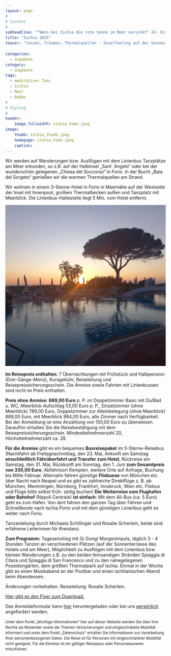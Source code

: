 ```yaml
---
layout: page
#
# Content
#
subheadline: "“Wenn bei Ischia die rote Sonne im Meer versinkt“ 24. bis 31.5. - In den Sommer hineintanzen mit Michaela Schillinger"
title: "Ischia 2025"
teaser: "Tanzen, Träumen, Thermalquellen - Inselfeeling auf der Sonneninsel Ischia. Im Golf von Neapel lockt sie uns mit ihrem milden, mediterranen Klima, den duftenden Zitronen- und Orangenhainen, mit heilsamen Thermalquellen und 330 Sonnentagen. Das Leben lädt zum Tanzen ein."

categories:
  - angebote
category:
  - angebote
tags:
  - meditativer Tanz
  - Ischia
  - Meer
  - Baden
#
# Styling
#
header:
    image_fullwidth: ischia_home.jpeg
image:
    thumb: ischia_thumb.jpeg
    homepage: ischia_home.jpeg
    caption:
---
```


Wir werden auf Wanderungen bzw. Ausflügen mit dem Linienbus Tanzplätze am Meer erkunden, so
z.B. auf der Halbinsel „Sant` Angelo“ oder bei der wunderschön gelegenen „Chiesa del Soccorso“ in Forio. In der Bucht „Baia del Sorgeto“ genießen wir die warmen Thermalquellen am Strand.

Wir wohnen in einem 3-Sterne-Hotel in Forio in Meernähe auf der Westseite der Insel mit Innenpool, großem Thermalbecken außen und Tanzplatz mit Meerblick. Die Linienbus-Haltestelle liegt 5 Min. vom Hotel entfernt.

![Ischia_Pool.jpg](/images/Ischia_Pool.jpg)

**Im Reisepreis enthalten:** 7 Übernachtungen mit Frühstück und Halbpension (Drei-Gänge-Menü), Kursgebühr, Reiseleitung und Reisepreissicherungsschein. Die Anreise sowie Fahrten mit Linienbussen sind nicht im Preis enthalten.

**Preis ohne Anreise: 689,00 Euro** p. P. im Doppelzimmer Basic mit Du/Bad u. WC, Meerblick-Aufschlag 53,00 Euro p. P., Einzelzimmer (ohne Meerblick) 789,00 Euro, Doppelzimmer zur Alleinbelegung (ohne Meerblick) 869,00 Euro, mit Meerblick 984,00 Euro, alle Zimmer nach Verfügbarkeit. Bei der Anmeldung ist eine Anzahlung von 150,00 Euro zu überweisen. Daraufhin erhalten Sie die Reisebestätigung mit dem Reisepreissicherungsschein. Mindestteilnehmerzahl 20, Höchstteilnehmerzahl ca. 28.

**Für die Anreise** gibt es ein bequemes **Busreisepaket** im 5-Sterne-Reisebus (Nachtfahrt ab Freitagnachmittag, den 23. Mai, Ankunft am Samstag **einschließlich Fährüberfahrt und Transfer zum Hotel**, Rückreise am Samstag, den 31. Mai, Rückkunft am Sonntag, den 1. Juni **zum Gesamtpreis von 330,00 Euro**, Abfahrtsort Kempten, weitere Orte auf Anfrage, Buchung bis Mitte Februar.
Alternativ fahren günstige **Flixbusse** von München etc. über Nacht nach Neapel und es gibt es zahlreiche Direktflüge z. B. ab München, Memmingen, Nürnberg, Frankfurt, Innsbruck, Wien etc. Flixbus und Flüge bitte selbst früh- zeitig buchen!
**Die Weiterreise vom Flughafen oder Bahnhof** (Napoli Centrale) **ist einfach**: Mit dem Ali-Bus (ca. 5 Euro) geht es zum Hafen. Von dort fahren den ganzen Tag über Fähren und Schnellboote nach Ischia Porto und mit dem günstigen Linienbus geht es weiter nach Forio.

Tanzanleitung durch Michaela Schillinger und Rosalie Scherlein, beide sind erfahrene Leiterinnen für Kreistanz.

**Zum Programm:**
Tageseinstieg mit Qi Gong/ Morgenimpuls, täglich 3 - 4 Stunden Tanzen an verschiedenen Plätzen (auf der Sonnenterrasse des Hotels und am Meer), Möglichkeit zu Ausflügen mit dem Linienbus bzw. kleinen Wanderungen z.B. zu den beiden feinsandigen Stränden Spiaggia di Citara und Spiaggia di San Francesco und zu den nahegelegenen Poseidongärten, dem größten Thermalpark auf Ischia. Einmal in der Woche gibt es einen Musikabend an der Poolbar und einen ischitanischen Abend beim Abendessen.

Änderungen vorbehalten.
Reiseleitung: Rosalie Scherlein.

[Hier gibt es den Flyer zum Download.](/assets/downloads/Ischia_2025.pdf)

Das Anmeldeformular kann [hier](/anmeldung/) heruntergeladen oder bei uns [persönlich](/kontakt/) angefordert werden.

<body><small>
	Unter dem Punkt „Wichtige Informationen“ hier auf dieser Website werden Sie über Ihre Rechte als Reisender sowie die Themen Versicherungen und eingeschränkte Mobilität informiert und unter dem Punkt „Datenschutz“ erhalten Sie Informationen zur Verarbeitung Ihrer personenbezogenen Daten. Die Reise ist für Personen mit eingeschränkter Mobilität nicht geeignet. Für die Einreise ist ein gültiger Reisepass oder Personalausweis mitzuführen.
</small></body>
